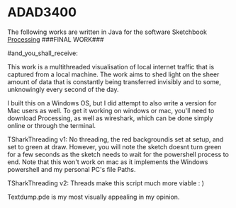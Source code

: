 # ADAD3400
The following works are written in Java for the software Sketchbook [Processing](https://processing.org/)
###FINAL WORK###

#and_you_shall_receive:

This work is a multithreaded visualisation of local internet traffic that is captured from a local machine. The work aims to shed light on the 
sheer amount of data that is constantly being transferred invisibly and to some, unknowingly every second of the day.

I built this on a Windows OS, but I did attempt to also write a version for Mac users as well.
To get it working on windows or mac, you'll need to download Processing, as well as wireshark, which can be done simply online or through the terminal.




TSharkThreading v1:
No threading, the red backgroundis set at setup, and set to green at draw. However, you will note the sketch doesnt turn green for a few seconds as the sketch needs to wait for the powershell process to end.
Note that this won't work on mac as it implements the Windows powershell and my personal PC's file Paths.

TSharkThreading v2:
Threads make this script much more viable : )

Textdump.pde is my most visually appealing in my opinion.
